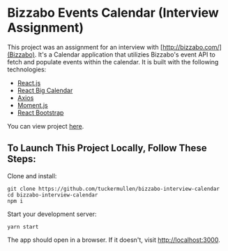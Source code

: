 # Bizzabo Events Calendar (Interview Assignment)

This project was an assignment for an interview with [http://bizzabo.com/](Bizzabo). It's a Calendar application that utilizies Bizzabo's event API to fetch and populate events within the calendar. It is built with the following technologies:

- [React.js](https://reactjs.org/)
- [React Big Calendar](https://github.com/jquense/react-big-calendar)
- [Axios](https://www.npmjs.com/package/react-axios)
- [Moment.js](https://momentjs.com/)
- [React Bootstrap](https://react-bootstrap.github.io/)

You can view project [here](#).

## To Launch This Project Locally, Follow These Steps:

Clone and install:

```
git clone https://github.com/tuckermullen/bizzabo-interview-calendar
cd bizzabo-interview-calendar
npm i
```

Start your development server:

```
yarn start
```

The app should open in a browser. If it doesn't, visit [http://localhost:3000](http://localhost.com:3000).
